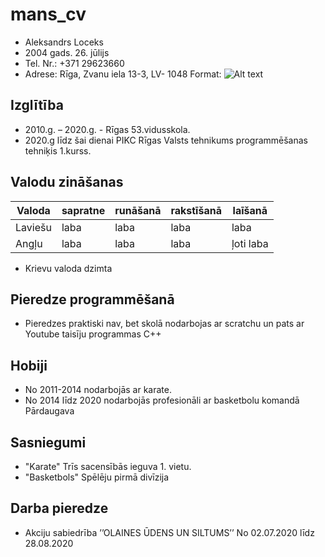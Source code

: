 # mans_cv
* Aleksandrs Loceks
* 2004 gads. 26. jūlijs
* Tel. Nr.: +371 29623660
* Adrese: Rīga, Zvanu iela 13-3, LV- 1048
Format: ![Alt text](https://sun9-15.userapi.com/impg/TlJpFLTGs8WECyigHfZC9953TqEGvWvouXAkGQ/O_-CcCN-z9k.jpg?size=900x1600&quality=96&proxy=1&sign=df182e49497120bfcbdcb8841aae3a6e&type=album)
## Izglītība
* 2010.g. – 2020.g. - Rīgas 53.vidusskola.
* 2020.g līdz šai dienai PIKC Rīgas Valsts tehnikums programmēšanas tehniķis 1.kurss.
## Valodu zināšanas
| Valoda      | sapratne   |runāšanā  |rakstīšanā  | laīšanā  |
| ----------- | -----------| -----------| ----------- | -----------|
| Laviešu     | laba       | laba       | laba       | laba      |
| Angļu       | laba       | laba       | laba       | ļoti laba      |
* Krievu valoda dzimta
## Pieredze programmēšanā
* Pieredzes praktiski nav, bet skolā nodarbojas ar scratchu un pats ar Youtube taisīju programmas C++ 
## Hobiji
* No 2011-2014 nodarbojās ar karate. 
* No 2014 līdz 2020 nodarbojās profesionāli ar basketbolu komandā Pārdaugava
## Sasniegumi 
* "Karate" Trīs sacensībās ieguva 1. vietu.
* "Basketbols" Spēlēju pirmā divīzija 
## Darba pieredze 
* Akciju sabiedrība ’’OLAINES ŪDENS UN SILTUMS’’
No 02.07.2020 līdz 28.08.2020